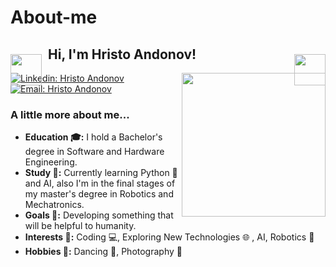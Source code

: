 # About-me

<h2 style="position: relative; padding: 0 60px;">
  <img src="https://upload.wikimedia.org/wikipedia/commons/3/38/Robot-clip-art-book-covers-feJCV3-clipart.png" width="50" style="vertical-align: middle; position: absolute; left: 0; top: 50%;">
  Hi, I'm Hristo Andonov!
  <img src="https://upload.wikimedia.org/wikipedia/commons/3/38/Robot-clip-art-book-covers-feJCV3-clipart.png" width="50" style="vertical-align: middle; position: absolute; right: 0; top: 50%;">
</h2>
<img align='right' src="https://i.pinimg.com/originals/a6/70/91/a67091c003173f3cd58801f345392dde.gif" width="230">




[![Linkedin: Hristo Andonov](https://img.shields.io/badge/-hristo-andonov-blue?style=flat-square&logo=Linkedin&logoColor=white)](https://www.linkedin.com/in/hristo-andonov-62813a370/)
[![Email: Hristo Andonov](https://img.shields.io/badge/-hristoandonov0000@gmail.com-red?style=flat-square&logo=Gmail&logoColor=white)](mailto:hristoandonov0000@gmail.com)


### A little more about me...

<ul>
  <li><strong>Education 🎓:</strong> I hold a Bachelor's degree in Software and Hardware Engineering.</li>
  <li><strong>Study 📖:</strong> Currently learning Python 🐍 and AI, also I'm in the final stages of my master's degree in Robotics and Mechatronics. </li>
  <li><strong>Goals 🚀:</strong> Developing something that will be helpful to humanity.</li>
  <li><strong>Interests 🌟:</strong> Coding 💻, Exploring New Technologies 🌐 , AI, Robotics 🤖</li>
  <li><strong>Hobbies 🎨:</strong> Dancing 💃, Photography 📸</li>
</ul>
